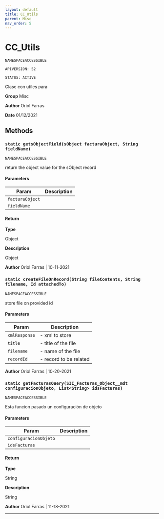 ```yaml
---
layout: default
title: CC_Utils
parent: Misc
nav_order: 5
---
```


# CC_Utils

`NAMESPACEACCESSIBLE`

`APIVERSION: 52`

`STATUS: ACTIVE`

Clase con utiles para

**Group** Misc

**Author** Oriol Farras

**Date** 01/12/2021

## Methods

### `static getsObjectField(sObject facturaObject, String fieldName)`

`NAMESPACEACCESSIBLE`

return the object value for the sObject record

#### Parameters

| Param           | Description |
| --------------- | ----------- |
| `facturaObject` |             |
| `fieldName`     |             |

#### Return

**Type**

Object

**Description**

Object

**Author** Oriol Farras | 10-11-2021

### `static createFileOnRecord(String fileContents, String filename, Id attachedTo)`

`NAMESPACEACCESSIBLE`

store file on provided id

#### Parameters

| Param         | Description            |
| ------------- | ---------------------- |
| `xmlResponse` | - xml to store         |
| `title`       | - title of the file    |
| `filename`    | - name of the file     |
| `recordId`    | - record to be related |

**Author** Oriol Farras | 10-20-2021

### `static getFacturasQuery(SII_Facturas_Object__mdt configuracionObjeto, List<String> idsFacturas)`

`NAMESPACEACCESSIBLE`

Esta funcion pasado un configuración de objeto

#### Parameters

| Param                 | Description |
| --------------------- | ----------- |
| `configuracionObjeto` |             |
| `idsFacturas`         |             |

#### Return

**Type**

String

**Description**

String

**Author** Oriol Farras | 11-18-2021

---
